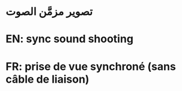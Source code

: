 # تصوير مزمَّن الصوت

# EN: sync sound shooting

# FR: prise de vue synchroné (sans câble de liaison)
